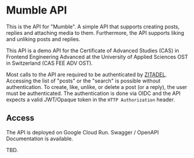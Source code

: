 ﻿# Mumble API

This is the API for "Mumble". A simple API that supports creating
posts, replies and attaching media to them. Furthermore, the API
supports liking and unliking posts and replies.

This API is a demo API for the Certificate of Advanced Studies (CAS)
in Frontend Engineering Advanced at the University of Applied Sciences
OST in Switzerland (CAS FEE ADV OST).

Most calls to the API are required to be authenticated by
[ZITADEL](https://zitadel.com). Accessing the list of "posts" or
the "search" is possible without authentication. To create, like, unlike,
or delete a post (or a reply), the user must be authenticated. The authentication
is done via OIDC and the API expects a valid JWT/Opaque token in the
`HTTP Authorization` header.

## Access

The API is deployed on Google Cloud Run.
Swagger / OpenAPI Documentation is available.

TBD.
